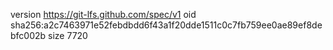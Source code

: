 version https://git-lfs.github.com/spec/v1
oid sha256:a2c7463971e52febdbdd6f43a1f20dde1511c0c7fb759ee0ae89ef8debfc002b
size 7720
